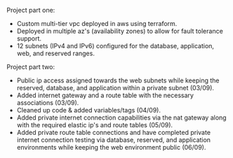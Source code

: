 Project part one:  
- Custom multi-tier vpc deployed in aws using terraform.  
- Deployed in multiple az's (availability zones) to allow for fault tolerance support.  
- 12 subnets (IPv4 and IPv6) configured for the database, application, web, and reserved ranges.  

Project part two:  
- Public ip access assigned towards the web subnets while keeping the reserved, database, and application within a private subnet (03/09).  
- Added internet gateway and a route table with the necessary associations (03/09).  
- Cleaned up code & added variables/tags (04/09).  
- Added private internet connection capabilities via the nat gateway along with the required elastic ip's and route tables (05/09).  
- Added private route table connections and have completed private internet connection testing via database, reserved, and application environments while keeping the web environment public (06/09).